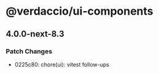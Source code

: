 # @verdaccio/ui-components

## 4.0.0-next-8.3

### Patch Changes

- 0225c80: chore(ui): vitest follow-ups
